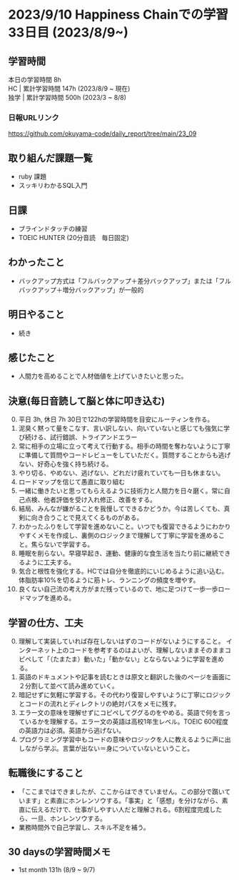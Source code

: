 # 2023/9/10 Happiness Chainでの学習33日目 (2023/8/9~)

## 学習時間
本日の学習時間 8h　 <br>
HC | 累計学習時間 147h (2023/8/9 ~ 現在) <br>
独学 | 累計学習時間 500h (2023/3 ~ 8/8)

### 日報URLリンク
https://github.com/okuyama-code/daily_report/tree/main/23_09

## 取り組んだ課題一覧
- ruby 課題
- スッキリわかるSQL入門



## 日課
- ブラインドタッチの練習
- TOEIC HUNTER (20分音読　毎日固定)

<!-- ## 本日作成した or 編集したQiita記事URL -->


<!-- ## 参考にしたQiita記事 -->


## わかったこと
- バックアップ方式は「フルバックアップ＋差分バックアップ」または「フルバックアップ＋増分バックアップ」が一般的

## 明日やること
- 続き

## 感じたこと
- 人間力を高めることで人材価値を上げていきたいと思った。

## 決意(毎日音読して脳と体に叩き込む)
0. 平日 3h, 休日 7h  30日で122hの学習時間を目安にルーティンを作る。
1. 泥臭く黙って量をこなす、言い訳しない、向いていないと感じても強気に学び続ける、試行錯誤、トライアンドエラー
2. 常に相手の立場に立って考えて行動する。相手の時間を奪わないように丁寧に準備して質問やコードレビューをしていただく。質問することからも逃げない、好奇心を強く持ち続ける。
3. やり切る、やめない、逃げない、どれだけ疲れていても一日も休まない。
4. ロードマップを信じて愚直に取り組む
5. 一緒に働きたいと思ってもらえるように技術力と人間力を日々磨く。常に自己点検、他者評価を受け入れ修正、改善をする。
6. 結局、みんなが嫌がることを我慢してできるかどうか。今は苦しくても、真剣に向き合うことで見えてくるものがある。
7. わかったふりをして学習を進めないこと。いつでも復習できるようにわかりやすくメモを作成し、裏側のロジックまで理解して丁寧に学習を進めること。焦らないで学習する。
8. 睡眠を削らない。早寝早起き、運動、健康的な食生活を当たり前に継続できるように工夫する。
9. 気合と根性を強化する。HCでは自分を徹底的にいじめるように追い込む。体脂肪率10%を切るように筋トレ、ランニングの頻度を増やす。
10. 良くない自己流の考え方がまだ残っているので、地に足つけて一歩一歩ロードマップを進める。

## 学習の仕方、工夫
0. 理解して実装していれば存在しないはずのコードがないようにすること。
インターネット上のコードを参考するのはよいが、理解しないままそのままコピペして「（たまたま）動いた」「動かない」とならないように学習を進める。
1. 英語のドキュメントや記事を読むときは原文と翻訳した後のページを画面に２分割して並べて読み進めていく。
2. 暗記せずに気軽に学習する。その代わり復習しやすいように丁寧にロジックとコードの流れとディレクトリの絶対パスをメモに残す。
3. エラー文の意味を理解せずにコピペしてググるのをやめる。英語で何を言っているかを理解する。エラー文の英語は高校1年生レベル。TOEIC 600程度の英語力は必須。英語から逃げない。
4. プログラミング学習中もコードの意味やロジックを人に教えるように声に出しながら学ぶ。言葉が出ない＝身についていないということ。

## 転職後にすること
- 「ここまではできましたが、ここからはできていません。この部分で躓いています」と素直にホンレンソウする。「事実」と「感想」を分けながら、素直に伝えるだけで、仕事がしやすい人だと理解される。6割程度完成したら、一旦、ホンレンソウする。
- 業務時間外で自己学習し、スキル不足を補う。

## 30 daysの学習時間メモ
- 1st month  131h (8/9 ~ 9/7)

